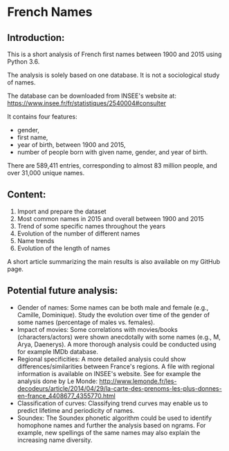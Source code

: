 # French Names
## Introduction:
This is a short analysis of French first names between 1900 and 2015 using Python 3.6.

The analysis is solely based on one database. It is not a sociological study of names. 

The database can be downloaded from INSEE's website at: https://www.insee.fr/fr/statistiques/2540004#consulter

It contains four features:
- gender,
- first name,
- year of birth, between 1900 and 2015,
- number of people born with given name, gender, and year of birth. 

There are 589,411 entries, corresponding to almost 83 million people, and over 31,000 unique names.

## Content:

1. Import and prepare the dataset
2. Most common names in 2015 and overall between 1900 and 2015
3. Trend of some specific names throughout the years
4. Evolution of the number of different names
5. Name trends
6. Evolution of the length of names

A short article summarizing the main results is also available on my GitHub page.

## Potential future analysis:
- Gender of names: Some names can be both male and female (e.g., Camille, Dominique). Study the evolution over time of the gender of some names (percentage of males vs. females).
- Impact of movies: Some correlations with movies/books (characters/actors) were shown anecdotally with some names (e.g., M, Arya, Daenerys). A more thorough analysis could be conducted using for example IMDb database.
- Regional specificities: A more detailed analysis could show differences/similarities between France's regions. A file with regional information is available on INSEE's website. See for example the analysis done by Le Monde: http://www.lemonde.fr/les-decodeurs/article/2014/04/29/la-carte-des-prenoms-les-plus-donnes-en-france_4408677_4355770.html
- Classification of curves: Classifying trend curves may enable us to predict lifetime and periodicity of names.
- Soundex: The Soundex phonetic algorithm could be used to identify homophone names and further the analysis based on ngrams. For example, new spellings of the same names may also explain the increasing name diversity. 

